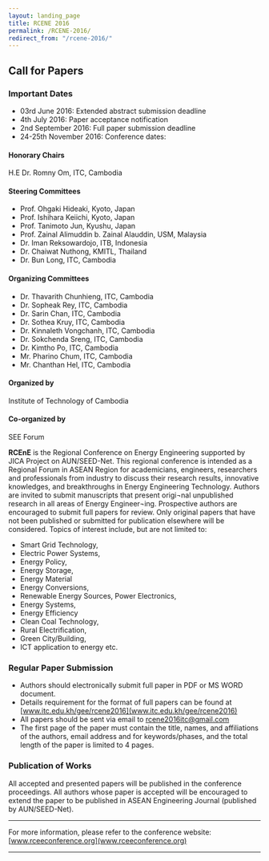 ```yaml
---
layout: landing_page
title: RCENE 2016
permalink: /RCENE-2016/
redirect_from: "/rcene-2016/"
---
```



## Call for Papers

### Important Dates

- 03rd June 2016: Extended abstract submission deadline
- 4th July 2016: Paper acceptance notification
- 2nd September 2016: Full paper submission deadline
- 24-25th November 2016: Conference dates:

#### Honorary Chairs
H.E Dr. Romny Om, ITC, Cambodia

#### Steering Committees
- Prof. Ohgaki Hideaki, Kyoto, Japan
- Prof. Ishihara Keiichi, Kyoto, Japan
- Prof. Tanimoto Jun, Kyushu, Japan
- Prof. Zainal Alimuddin b. Zainal Alauddin, USM, Malaysia
- Dr. Iman Reksowardojo, ITB, Indonesia
- Dr. Chaiwat Nuthong, KMITL, Thailand
- Dr. Bun Long, ITC, Cambodia

#### Organizing Committees
- Dr. Thavarith Chunhieng, ITC, Cambodia
- Dr. Sopheak Rey, ITC, Cambodia
- Dr. Sarin Chan, ITC, Cambodia
- Dr. Sothea Kruy, ITC, Cambodia
- Dr. Kinnaleth Vongchanh, ITC, Cambodia
- Dr. Sokchenda Sreng, ITC, Cambodia
- Dr. Kimtho Po, ITC, Cambodia
- Mr. Pharino Chum, ITC, Cambodia
- Mr. Chanthan Hel, ITC, Cambodia

#### Organized by
  Institute of Technology of Cambodia

#### Co-organized by
  SEE Forum


**RCEnE** is the Regional Conference on Energy Engineering supported by JICA Project on AUN/SEED-Net. This regional conference is intended as a Regional Forum in ASEAN Region for academicians, engineers, researchers and professionals from industry to discuss their research results, innovative knowledges, and breakthroughs in Energy Engineering Technology.
Authors are invited to submit manuscripts that present origi¬nal unpublished research in all areas of Energy Engineer¬ing. Prospective authors are encouraged to submit full papers for review. Only original papers that have not been published or submitted for publication elsewhere will be considered. Topics of interest include, but are not limited to:

-	Smart Grid Technology,
-	Electric Power Systems,
-	Energy Policy,
-	Energy Storage,
-	Energy Material
-	Energy Conversions,
-	Renewable Energy Sources, Power Electronics,
-	Energy Systems,
-	Energy Efficiency
-	Clean Coal Technology,
-	Rural Electrification,
-	Green City/Building,
-	ICT application to energy etc.

### Regular Paper Submission
- Authors should electronically submit full paper in PDF or MS WORD document.
- Details requirement for the format of full papers can be found at [www.itc.edu.kh/gee/rcene2016](www.itc.edu.kh/gee/rcene2016)
- All papers should be sent via email to rcene2016itc@gmail.com
- The first page of the paper must contain the title, names, and affiliations of the authors, email address and for keywords/phases, and the total length of the paper is limited to 4 pages.

### Publication of Works

All accepted and presented papers will be published in the conference proceedings. All authors whose paper is accepted will be encouraged to extend the paper to be published in ASEAN Engineering Journal (published by AUN/SEED-Net).

---

For more information, please refer to the conference website: [www.rceeconference.org](www.rceeconference.org)

---
